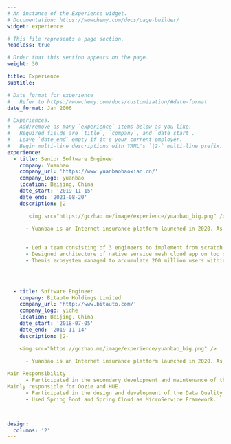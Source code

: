 ```yaml
---
# An instance of the Experience widget.
# Documentation: https://wowchemy.com/docs/page-builder/
widget: experience

# This file represents a page section.
headless: true

# Order that this section appears on the page.
weight: 30

title: Experience
subtitle:

# Date format for experience
#   Refer to https://wowchemy.com/docs/customization/#date-format
date_format: Jan 2006

# Experiences.
#   Add/remove as many `experience` items below as you like.
#   Required fields are `title`, `company`, and `date_start`.
#   Leave `date_end` empty if it's your current employer.
#   Begin multi-line descriptions with YAML's `|2-` multi-line prefix.
experience:
  - title: Senior Software Engineer
    company: Yuanbao
    company_url: 'https://www.yuanbaobaoxian.cn/'
    company_logo: yuanbao
    location: Beijing, China
    date_start: '2019-11-15'
    date_end: '2021-08-20'
    description: |2-

       <img src="https://gczhao.me/image/experience/yuanbao_big.png" />
 
      - Yuanbao is an Internet insurance platform launched in 2020. As of May 2021, Yuanbao has accumulated millions of paying users and its business covers more than 90% of China. At the same time, it has completed the C round of financing of nearly RMB 1 billion.

 
      - Led a team consisting of 3 engineers to implement from scratch and successfully launch the firm’s first Customer Service System – CSS, which provides customers with product consultation and complaint handling services through the hotline, WeChat and AI assistants. 
      - Designed architecture of native service mesh cloud app on top of Golang backend services, using MySQL and Redis as high-performance database, Prow, Bazel as CI/CD, Hive, ClickHouse as data statistics and AWS by K8s + Istio as deployment environment.
      - Themis ecosystem managed to accumulate 200 million users within 10 days of its release to the public, with delivery rate above 97%, daily peak value over 5000k and online connections averaged 10k-15k QPS.

 


  - title: Software Engineer
    company: Bitauto Holdings Limited
    company_url: 'http://www.bitauto.com/'
    company_logo: yiche
    location: Beijing, China
    date_start: '2018-07-05'
    date_end: '2019-11-14'
    description: |2-

    <img src="https://gczhao.me/image/experience/yuanbao_big.png" />
 
      - Yuanbao is an Internet insurance platform launched in 2020. As of May 2021, Yuanbao has accumulated millions of paying users and its business covers more than 90% of China. At the same time, it has completed the C round of financing of nearly RMB 1 billion.

Main Responsibility
      - Participated in the secondary development and maintenance of the big data platform based on CDH.
Mainly responsible for Oozie and HUE.
      - Participated in the design and development of the Data Quality System, which monitors the data changes of the tables in the data warehouse and data mart. The data quality system regularly collects and calculates data according to the user's collection items, rule items, and alarm rules. After comparing with historical data or dimension table data, the abnormal data information that triggers the alarm rule will notify users through SMS, email, App, and other channels.
      - Used Spring Boot and Spring Cloud as MicroService Framework.



design:
  columns: '2'
---
```

